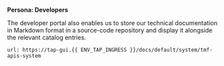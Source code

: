 **Persona: Developers**

The developer portal also enables us to store our technical documentation in Markdown format in a source-code repository and display it alongside the relevant catalog entries.

```dashboard:open-url
url: https://tap-gui.{{ ENV_TAP_INGRESS }}/docs/default/system/tmf-apis-system
```
